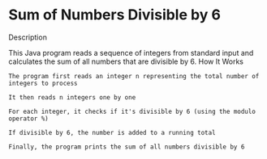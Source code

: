 # Sum of Numbers Divisible by 6

Description

This Java program reads a sequence of integers from standard input and calculates the sum of all numbers that are divisible by 6.
How It Works

    The program first reads an integer n representing the total number of integers to process

    It then reads n integers one by one

    For each integer, it checks if it's divisible by 6 (using the modulo operator %)

    If divisible by 6, the number is added to a running total

    Finally, the program prints the sum of all numbers divisible by 6
